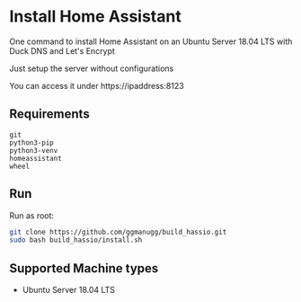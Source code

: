 
# Install Home Assistant

One command to install Home Assistant on an Ubuntu Server 18.04 LTS with Duck DNS and Let's Encrypt

Just setup the server without configurations

You can access it under https://ipaddress:8123

## Requirements

```
git
python3-pip 
python3-venv
homeassistant
wheel
```

## Run

Run as root:

```bash
git clone https://github.com/ggmanugg/build_hassio.git
sudo bash build_hassio/install.sh
```

## Supported Machine types

- Ubuntu Server 18.04 LTS
